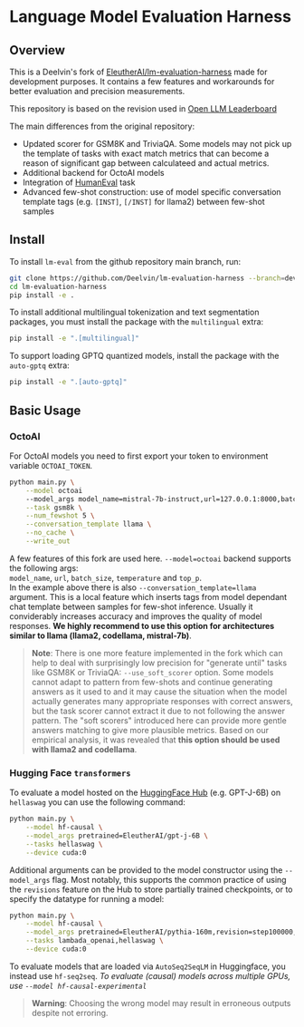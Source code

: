 # Language Model Evaluation Harness

## Overview

This is a Deelvin's fork of [EleutherAI/lm-evaluation-harness](https://github.com/EleutherAI/lm-evaluation-harness) made for development purposes. It contains a few features and workarounds for better evaluation and precision measurements.  
  
This repository is based on the revision used in [Open LLM Leaderboard](https://huggingface.co/spaces/HuggingFaceH4/open_llm_leaderboard)
  
The main differences from the original repository:  
- Updated scorer for GSM8K and TriviaQA. Some models may not pick up the template of tasks with exact match metrics that can become a reason of significant gap between calculateed and actual metrics.  
- Additional backend for OctoAI models  
- Integration of [HumanEval](https://github.com/openai/human-eval) task  
- Advanced few-shot construction: use of model specific conversation template tags (e.g. `[INST]`, `[/INST]` for llama2) between few-shot samples

## Install

To install `lm-eval` from the github repository main branch, run:

```bash
git clone https://github.com/Deelvin/lm-evaluation-harness --branch=develop-hf
cd lm-evaluation-harness
pip install -e .
```

To install additional multilingual tokenization and text segmentation packages, you must install the package with the `multilingual` extra:

```bash
pip install -e ".[multilingual]"
```

To support loading GPTQ quantized models, install the package with the `auto-gptq` extra:

```bash
pip install -e ".[auto-gptq]"
```

## Basic Usage

### OctoAI

For OctoAI models you need to first export your token to environment variable `OCTOAI_TOKEN`. 

```bash
python main.py \
    --model octoai
    --model_args model_name=mistral-7b-instruct,url=127.0.0.1:8000,batch_size=16 \
    --task gsm8k \
    --num_fewshot 5 \
    --conversation_template llama \
    --no_cache \
    --write_out
```
A few features of this fork are used here. `--model=octoai` backend supports the following args:  
`model_name`, `url`, `batch_size`, `temperature` and `top_p`.  
In the example above there is also `--conversation_template=llama` argument. This is a local feature which inserts tags from model dependant chat template between samples for few-shot inference. Usually it conviderably increases accuracy and improves the quality of model responses. **We highly recommend to use this option for architectures similar to llama (llama2, codellama, mistral-7b)**.  

>**Note**: There is one more feature implemented in the fork which can help to deal with surprisingly low precision for "generate until" tasks like GSM8K or TriviaQA: `--use_soft_scorer` option. Some models cannot adapt to pattern from few-shots and continue generating answers as it used to and it may cause the situation when the model actually generates many appropriate responses with correct answers, but the task scorer cannot extract it due to not following the answer pattern. The "soft scorers" introduced here can provide more gentle answers matching to give more plausible metrics. Based on our empirical analysis, it was revealed that **this option should be used with llama2 and codellama**.


### Hugging Face `transformers`

To evaluate a model hosted on the [HuggingFace Hub](https://huggingface.co/models) (e.g. GPT-J-6B) on `hellaswag` you can use the following command:


```bash
python main.py \
    --model hf-causal \
    --model_args pretrained=EleutherAI/gpt-j-6B \
    --tasks hellaswag \
    --device cuda:0
```

Additional arguments can be provided to the model constructor using the `--model_args` flag. Most notably, this supports the common practice of using the `revisions` feature on the Hub to store partially trained checkpoints, or to specify the datatype for running a model:

```bash
python main.py \
    --model hf-causal \
    --model_args pretrained=EleutherAI/pythia-160m,revision=step100000,dtype="float" \
    --tasks lambada_openai,hellaswag \
    --device cuda:0
```

To evaluate models that are loaded via `AutoSeq2SeqLM` in Huggingface, you instead use `hf-seq2seq`. *To evaluate (causal) models across multiple GPUs, use `--model hf-causal-experimental`*

> **Warning**: Choosing the wrong model may result in erroneous outputs despite not erroring.